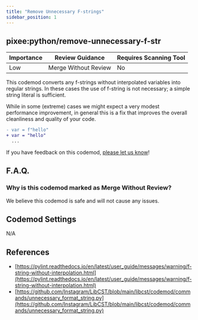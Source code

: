```yaml
---
title: "Remove Unnecessary F-strings"
sidebar_position: 1
---
```


## pixee:python/remove-unnecessary-f-str

| Importance | Review Guidance      | Requires Scanning Tool |
|------------|----------------------|------------------------|
| Low        | Merge Without Review | No                     |

This codemod converts any f-strings without interpolated variables into regular strings.
In these cases the use of f-string is not necessary; a simple string literal is sufficient. 

While in some (extreme) cases we might expect a very modest performance
improvement, in general this is a fix that improves the overall cleanliness and
quality of your code.

```diff
- var = f"hello"
+ var = "hello"
  ...
```

If you have feedback on this codemod, [please let us know](mailto:feedback@pixee.ai)!

## F.A.Q.

### Why is this codemod marked as Merge Without Review?

We believe this codemod is safe and will not cause any issues.

## Codemod Settings

N/A

## References

* [https://pylint.readthedocs.io/en/latest/user_guide/messages/warning/f-string-without-interpolation.html](https://pylint.readthedocs.io/en/latest/user_guide/messages/warning/f-string-without-interpolation.html)
* [https://github.com/Instagram/LibCST/blob/main/libcst/codemod/commands/unnecessary_format_string.py](https://github.com/Instagram/LibCST/blob/main/libcst/codemod/commands/unnecessary_format_string.py)
